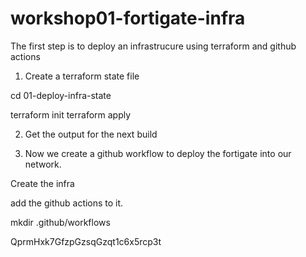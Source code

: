 # workshop01-fortigate-infra

The first step is to deploy an infrastrucure using terraform and github actions

1. Create a terraform state file

cd 01-deploy-infra-state

terraform init
terraform apply

2. Get the output for the next build



3. Now we create a github workflow to deploy the fortigate into our network.

Create the infra

add the github actions to it.

mkdir .github/workflows


QprmHxk7GfzpGzsqGzqt1c6x5rcp3t